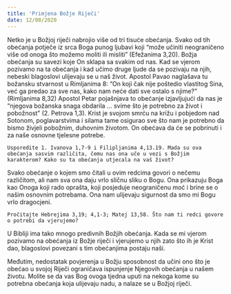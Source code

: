 ```yaml
---
title: 'Primjena Božje Riječi'
date: 12/08/2020
---
```


Netko je u Božjoj riječi nabrojio više od tri tisuće obećanja. Svako od tih obećanja potječe iz srca Boga punog ljubavi koji “može učiniti neograničeno više od onoga što možemo moliti ili misliti” (Efežanima 3,20). Božja obećanja su savezi koje On sklapa sa svakim od nas. Kad se vjerom pozivamo na ta obećanja i kad učimo druge ljude da se pozivaju na njih, nebeski blagoslovi ulijevaju se u naš život. Apostol Pavao naglašava tu božansku stvarnost u Rimljanima 8: “On koji čak nije poštedio vlastitog Sina, već ga predao za sve nas, kako nam neće dati sve ostalo s njime?” (Rimljanima 8,32) Apostol Petar pojašnjava to obećanje izjavljujući da nas je “njegova božanska snaga obdarila … svime što je potrebno za život i pobožnost” (2. Petrova 1,3). Krist je svojom smrću na križu i pobjedom nad Sotonom, poglavarstvima i silama tame osigurao sve što nam je potrebno da bismo živjeli pobožnim, duhovnim životom. On obećava da će se pobrinuti i za naše osnovne tjelesne potrebe.

`Usporedite 1. Ivanova 1,7-9 i Filipljanima 4,13.19. Mada su ova obećanja sasvim različita, čemu nas ona uče u vezi s Božjim karakterom? Kako su ta obećanja utjecala na vaš život?`

Svako obećanje o kojem smo čitali u ovim redcima govori o nečemu različitom, ali nam sva ona daju vrlo sličnu sliku o Bogu. Ona prikazuju Boga kao Onoga koji rado oprašta, koji posjeduje neograničenu moć i brine se o našim osnovnim potrebama. Ona nam ulijevaju sigurnost da smo mi Bogu vrlo dragocjeni.

`Pročitajte Hebrejima 3,19; 4,1-3; Matej 13,58. Što nam ti redci govore o potrebi da vjerujemo?`

U Bibliji ima tako mnogo predivnih Božjih obećanja. Kada se mi vjerom pozivamo na obećanja iz Božje riječi i vjerujemo u njih zato što ih je Krist dao, blagoslovi povezani s tim obećanjima postaju naši.

Međutim, nedostatak povjerenja u Božju sposobnost da učini ono što je obećao u svojoj Riječi ograničava ispunjenje Njegovih obećanja u našem životu. Molite se da vas Bog ovoga tjedna uputi na nekoga kome su potrebna obećanja koja ulijevaju nadu, a nalaze se u Božjoj riječi.